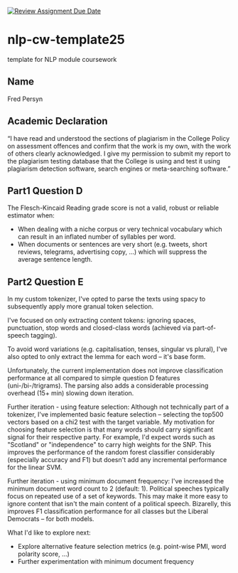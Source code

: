 [![Review Assignment Due Date](https://classroom.github.com/assets/deadline-readme-button-22041afd0340ce965d47ae6ef1cefeee28c7c493a6346c4f15d667ab976d596c.svg)](https://classroom.github.com/a/8qgh5WxD)

# nlp-cw-template25
template for NLP module coursework

## Name

Fred Persyn

## Academic Declaration

“I have read and understood the sections of plagiarism in the College Policy
on assessment offences and confirm that the work is my own, with the work
of others clearly acknowledged. I give my permission to submit my report
to the plagiarism testing database that the College is using and test it using
plagiarism detection software, search engines or meta-searching software.”

## Part1 Question D

The Flesch-Kincaid Reading grade score is not a valid, robust or reliable estimator when:

* When dealing with a niche corpus or very technical vocabulary which can result in an inflated number of syllables per word.
* When documents or sentences are very short (e.g. tweets, short reviews, telegrams, advertising copy, ...) which will suppress the average sentence length.

## Part2 Question E

In my custom tokenizer, I've opted to parse the texts using spacy to subsequently apply more granual token selection.

I've focused on only extracting content tokens: ignoring spaces, punctuation, stop words and closed-class words (achieved via part-of-speech tagging).

To avoid word variations (e.g. capitalisation, tenses, singular vs plural), I've also opted to only extract the lemma for each word – it's base form.

Unfortunately, the current implementation does not improve classification performance at all compared to simple question D features (uni-/bi-/trigrams). The parsing also adds a considerable processing overhead (15+ min) slowing down iteration.

Further iteration - using feature selection:
Although not technically part of a tokenizer, I've implemented basic feature selection – selecting the top500 vectors based on a chi2 test with the target variable. My motivation for choosing feature selection is that many words should carry significant signal for their respective party. For example, I'd expect words such as "Scotland" or "independence" to carry high weights for the SNP. This improves the performance of the random forest classifier considerably (especially accuracy and F1) but doesn't add any incremental performance for the linear SVM.

Further iteration - using minimum document frequency:
I've increased the minimum document word count to 2 (default: 1). Political speeches typically focus on repeated use of a set of keywords. This may make it more easy to ignore content that isn't the main content of a political speech. Bizarelly, this improves F1 classification performance for all classes but the Liberal Democrats – for both models.

What I'd like to explore next:
* Explore alternative feature selection metrics (e.g. point-wise PMI, word polarity score, ...)
* Further experimentation with minimum document frequency
